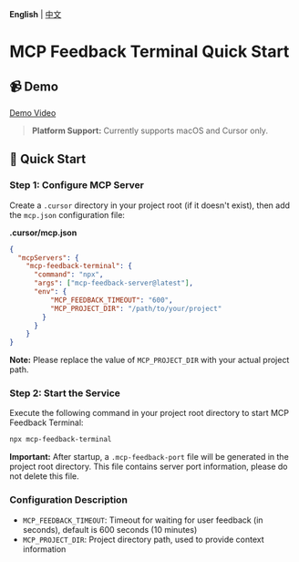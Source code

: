 **English** | [中文](./README-zh.md)

# MCP Feedback Terminal Quick Start

## 📹 Demo

[Demo Video](./demo.mp4)

> **Platform Support:** Currently supports macOS and Cursor only.

## 🚀 Quick Start

### Step 1: Configure MCP Server

Create a `.cursor` directory in your project root (if it doesn't exist), then add the `mcp.json` configuration file:

**.cursor/mcp.json**
```json
{
  "mcpServers": {
    "mcp-feedback-terminal": {
      "command": "npx",
      "args": ["mcp-feedback-server@latest"],
      "env": {
          "MCP_FEEDBACK_TIMEOUT": "600",
          "MCP_PROJECT_DIR": "/path/to/your/project"
        }
      }
    }
}
```

**Note:** Please replace the value of `MCP_PROJECT_DIR` with your actual project path.

### Step 2: Start the Service

Execute the following command in your project root directory to start MCP Feedback Terminal:

```bash
npx mcp-feedback-terminal
```

**Important:** After startup, a `.mcp-feedback-port` file will be generated in the project root directory. This file contains server port information, please do not delete this file.

### Configuration Description

- `MCP_FEEDBACK_TIMEOUT`: Timeout for waiting for user feedback (in seconds), default is 600 seconds (10 minutes)
- `MCP_PROJECT_DIR`: Project directory path, used to provide context information 